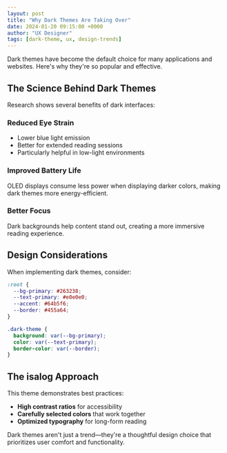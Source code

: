 ```yaml
---
layout: post
title: "Why Dark Themes Are Taking Over"
date: 2024-01-20 09:15:00 +0000
author: "UX Designer"
tags: [dark-theme, ux, design-trends]
---
```


Dark themes have become the default choice for many applications and websites. Here's why they're so popular and effective.

## The Science Behind Dark Themes

Research shows several benefits of dark interfaces:

### Reduced Eye Strain
- Lower blue light emission
- Better for extended reading sessions
- Particularly helpful in low-light environments

### Improved Battery Life
OLED displays consume less power when displaying darker colors, making dark themes more energy-efficient.

### Better Focus
Dark backgrounds help content stand out, creating a more immersive reading experience.

## Design Considerations

When implementing dark themes, consider:

```css
:root {
  --bg-primary: #263238;
  --text-primary: #e0e0e0;
  --accent: #64b5f6;
  --border: #455a64;
}

.dark-theme {
  background: var(--bg-primary);
  color: var(--text-primary);
  border-color: var(--border);
}
```

## The isalog Approach

This theme demonstrates best practices:

- **High contrast ratios** for accessibility
- **Carefully selected colors** that work together
- **Optimized typography** for long-form reading

Dark themes aren't just a trend—they're a thoughtful design choice that prioritizes user comfort and functionality.